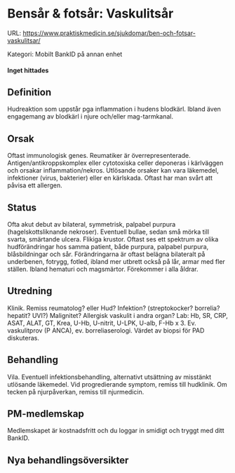 # Bensår & fotsår: Vaskulitsår

URL: https://www.praktiskmedicin.se/sjukdomar/ben-och-fotsar-vaskulitsar/



Kategori: Mobilt BankID på annan enhet

#### Inget hittades

## Definition

Hudreaktion som uppstår pga inflammation i hudens blodkärl. Ibland även engagemang av blodkärl i njure och/eller mag-tarmkanal.

## Orsak

Oftast immunologisk genes. Reumatiker är överrepresenterade. Antigen/antikroppskomplex eller cytotoxiska celler deponeras i kärlväggen och orsakar inflammation/nekros. Utlösande orsaker kan vara läkemedel, infektioner (virus, bakterier) eller en kärlskada. Oftast har man svårt att påvisa ett allergen.

## Status

Ofta akut debut av bilateral, symmetrisk, palpabel purpura (hagelskottsliknande nekroser). Eventuell bullae, sedan små mörka till svarta, smärtande ulcera. Flikiga krustor. Oftast ses ett spektrum av olika hudförändringar hos samma patient, både purpura, palpabel purpura, blåsbildningar och sår. Förändringarna är oftast belägna bilateralt på underbenen, fotrygg, fotled, ibland mer utbrett också på lår, armar med fler ställen. Ibland hematuri och magsmärtor. Förekommer i alla åldrar.

## Utredning

Klinik. Remiss reumatolog? eller Hud? Infektion? (streptokocker? borrelia? hepatit? UVI?) Malignitet? Allergisk vaskulit i andra organ? Lab: Hb, SR, CRP, ASAT, ALAT, GT, Krea, U-Hb, U-nitrit, U-LPK, U-alb, F-Hb x 3. Ev. vaskulitprov (P ANCA), ev. borreliaserologi. Värdet av biopsi för PAD diskuteras.

## Behandling

Vila. Eventuell infektionsbehandling, alternativt utsättning av misstänkt utlösande läkemedel. Vid progredierande symptom, remiss till hudklinik. Om tecken på njurpåverkan, remiss till njurmedicin.

## PM-medlemskap

Medlemskapet är kostnadsfritt och du loggar in smidigt och tryggt med ditt BankID.

## Nya behandlingsöversikter


